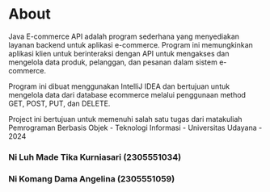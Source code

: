 # About
Java E-commerce API adalah program sederhana yang menyediakan layanan backend untuk aplikasi e-commerce. Program ini memungkinkan aplikasi klien untuk berinteraksi dengan API untuk mengakses dan mengelola data produk, pelanggan, dan pesanan dalam sistem e-commerce.

Program ini dibuat menggunakan IntelliJ IDEA dan bertujuan untuk mengelola data dari database ecommerce melalui penggunaan method GET, POST, PUT, dan DELETE.

Project ini bertujuan untuk memenuhi salah satu tugas dari matakuliah Pemrograman Berbasis Objek - Teknologi Informasi - Universitas Udayana - 2024
### Ni Luh Made Tika Kurniasari (2305551034)
### Ni Komang Dama Angelina (2305551059)
